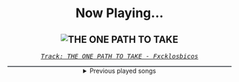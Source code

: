 <div align="center"> 
<h1>Now Playing...</h1>

![THE ONE PATH TO TAKE](https://i.scdn.co/image/ab67616d00001e0290d1b3e445b8ea23086a254f)
--
_<samp><a href="https://open.spotify.com/track/7einu3dCgwU8gnSjTMv4o5">Track: THE ONE PATH TO TAKE - Fxcklosbicos</a></samp>_

<div style="border: 1px #4B5054 solid"></div>
<details>
  <summary>
    Previous played songs
  </summary>
  <table>
    <thead>
      <tr>
        <th>
          Artist
        </th>
        <th>
          Song
        </th>
        <th>
          Link
        </th>
      </tr>
    </thead>
    <tbody>
      <tr><td>Fxcklosbicos</td><td>THE ONE PATH TO TAKE</td><td><a href="https://open.spotify.com/track/7einu3dCgwU8gnSjTMv4o5">https://open.spotify.com/track/7einu3dCgwU8gnSjTMv4o5</a></td></tr><tr><td>Elephant Music</td><td>Conundrum</td><td><a href="https://open.spotify.com/track/4oIbpfQe7hpM0CxXjzJxB5">https://open.spotify.com/track/4oIbpfQe7hpM0CxXjzJxB5</a></td></tr><tr><td>Thousand Foot Krutch</td><td>Let the Sparks Fly - 2023</td><td><a href="https://open.spotify.com/track/3sNXJt9GqDcMlmbaiZ4lAG">https://open.spotify.com/track/3sNXJt9GqDcMlmbaiZ4lAG</a></td></tr><tr><td>Blue Stahli</td><td>Fashionista</td><td><a href="https://open.spotify.com/track/14659id2ihl1VE7yvPrBd4">https://open.spotify.com/track/14659id2ihl1VE7yvPrBd4</a></td></tr><tr><td>Blue Stahli</td><td>The Ritual</td><td><a href="https://open.spotify.com/track/3T25TwGOffzFXHURgvwU09">https://open.spotify.com/track/3T25TwGOffzFXHURgvwU09</a></td></tr><tr><td>Blue Stahli</td><td>Catastrophe</td><td><a href="https://open.spotify.com/track/42coKnYFu3WY9NEpcSJC1g">https://open.spotify.com/track/42coKnYFu3WY9NEpcSJC1g</a></td></tr><tr><td>Blue Stahli</td><td>Headshot</td><td><a href="https://open.spotify.com/track/2v0ptVFZSQLoNI0LOXMWc9">https://open.spotify.com/track/2v0ptVFZSQLoNI0LOXMWc9</a></td></tr><tr><td>Blue Stahli</td><td>Suit Up - feat. Southpaw Swagger</td><td><a href="https://open.spotify.com/track/51hzhwXK7aAiyB08l3bkdb">https://open.spotify.com/track/51hzhwXK7aAiyB08l3bkdb</a></td></tr><tr><td>Blue Stahli</td><td>Car Chase Club Action</td><td><a href="https://open.spotify.com/track/2GlqDHlwAQ9BVckFtXF86h">https://open.spotify.com/track/2GlqDHlwAQ9BVckFtXF86h</a></td></tr><tr><td>Blue Stahli</td><td>Celebrity Mashup</td><td><a href="https://open.spotify.com/track/17GdHnwKlDsg9x7yRm0scQ">https://open.spotify.com/track/17GdHnwKlDsg9x7yRm0scQ</a></td></tr><tr><td>Blue Stahli</td><td>Suit Up - Instrumental</td><td><a href="https://open.spotify.com/track/7GC6phsuMuCKn6WDiaVOkY">https://open.spotify.com/track/7GC6phsuMuCKn6WDiaVOkY</a></td></tr><tr><td>Blue Stahli</td><td>Resonance</td><td><a href="https://open.spotify.com/track/5sswBpBtTM1r1QtcOoApxw">https://open.spotify.com/track/5sswBpBtTM1r1QtcOoApxw</a></td></tr><tr><td>Blue Stahli</td><td>Lakes of Flame</td><td><a href="https://open.spotify.com/track/4hebD50wgTOIoylYW8zlmN">https://open.spotify.com/track/4hebD50wgTOIoylYW8zlmN</a></td></tr><tr><td>Blue Stahli</td><td>Give Me Everything You've Got</td><td><a href="https://open.spotify.com/track/22GojUovsyl74oq6hNpTX7">https://open.spotify.com/track/22GojUovsyl74oq6hNpTX7</a></td></tr><tr><td>Dirty Two Club</td><td>Nero</td><td><a href="https://open.spotify.com/track/3dayQjMD4rJ23rHjvM5iLi">https://open.spotify.com/track/3dayQjMD4rJ23rHjvM5iLi</a></td></tr><tr><td>Blue Stahli</td><td>Rapid Fire</td><td><a href="https://open.spotify.com/track/56Cj6j7o75UtlhXjDSxKIK">https://open.spotify.com/track/56Cj6j7o75UtlhXjDSxKIK</a></td></tr><tr><td>Blue Stahli</td><td>Dirty Down</td><td><a href="https://open.spotify.com/track/5Y70IkD6lqN0ghJJmAk9e1">https://open.spotify.com/track/5Y70IkD6lqN0ghJJmAk9e1</a></td></tr><tr><td>Blue Stahli</td><td>Death Hammer</td><td><a href="https://open.spotify.com/track/0ceu5BpYKosDF5CmKpS41w">https://open.spotify.com/track/0ceu5BpYKosDF5CmKpS41w</a></td></tr><tr><td>Blue Stahli</td><td>Crimewave</td><td><a href="https://open.spotify.com/track/5kfpeoBEHHmIeVYATl6khw">https://open.spotify.com/track/5kfpeoBEHHmIeVYATl6khw</a></td></tr><tr><td>Blue Stahli</td><td>So So Bad - Instrumental</td><td><a href="https://open.spotify.com/track/3nDgJHJYngLOqvuRFaXJWK">https://open.spotify.com/track/3nDgJHJYngLOqvuRFaXJWK</a></td></tr>
    </tbody>
  </table>
</details>

</div>
